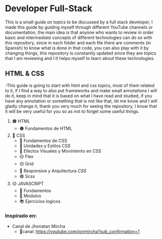 # Developer Full-Stack

This is a small guide on topics to be discussed by a full stack developer, I made this guide by guiding myself through different YouTube channels or documentation, the main idea is that anyone who wants to review in order basic and intermediate concepts of different technologies can do so with this repository, since in each folder and each file there are comments (in Spanish) to know what is done in that code, you can also play with it by changing things, this repository is constantly updated since they are topics that I am reviewing and I It helps myself to learn about these technologies.

## HTML & CSS

-This guide is going to start with html and css topics, most of them related to it, if I find a way to also put frameworks and make small annotations I will do it, keep in mind that it is based on what I have read and studied, if you have any annotation or something that is not like that, let me know and I will gladly change it, thank you very much for seeing the repository, I know that it will be very useful for you so as not to forget some useful things.

1. 🟠 HTML
   - 🟠 Fundamentos de HTML
1. 🔵 CSS
   - 🔵 Fundamentos de CSS
   - 🔵 Unidades y Estilos CSS
   - 🔵 Efectos Visuales y Movimiento en CSS
   - 🟡 Flex
   - 🟡 Grid
   - 🔴 Responsive y Arquitectura _CSS_
   - 🟣 Scss
1. 🟡 JAVASCRIPT
   - 🎯 Fundamentos
   - 📁 Modulos
   - 📚 Ejercicios logicos

### Inspirado en:

- Canal de Jhonatan Mircha
  - 🔔canal: https://youtube.com/jonmircha?sub_confirmation=1
